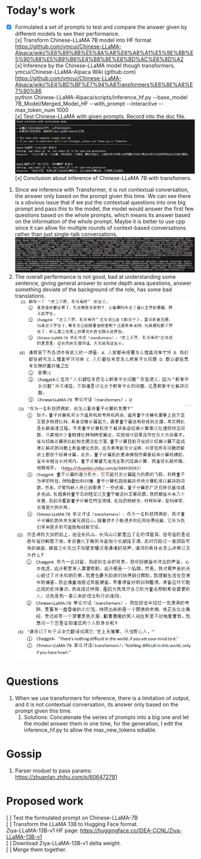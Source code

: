 # Today's work
- [x] Formulated a set of prompts to test and compare the answer given by different models to see their performance.  
[x] Transform Chinese-LLaMA 7B model into HF format   
https://github.com/ymcui/Chinese-LLaMA-Alpaca/wiki/%E6%89%8B%E5%8A%A8%E6%A8%A1%E5%9E%8B%E5%90%88%E5%B9%B6%E4%B8%8E%E8%BD%AC%E6%8D%A2  
[x] Inference by the Chinese-LLaMA model though transformers.  
ymcui/Chinese-LLaMA-Alpaca Wiki (github.com) https://github.com/ymcui/Chinese-LLaMA-Alpaca/wiki/%E4%BD%BF%E7%94%A8Transformers%E6%8E%A8%E7%90%86  
python Chinese-LLaMA-Alpaca/scripts/inference_hf.py     --base_model 7B_Model/Merged_Model_HF     --with_prompt     --interactive     --max_token_num 1000  
[x] Test Chinese-LLaMA with given prompts. Record into the doc file.  
![Test](Screenshots/2023-06-06-pic1.jpg)  
[x] Conclusion about inference of Chinese-LLaMA 7B with transfomers.
1. Since we inference with Transformer, it is not contextual conversation, the answer only based on the prompt given this time. We can see there is a obvious issue that if we put the contextual questions into one big prompt and pass this to the model, the model would answer the first few questions based on the whole prompts, which means its answer based on the information of the whole prompt.  Maybe it is better to use cpp since it can allow for multiple rounds of context-based conversations rather than just single-talk conversations.  
![RolePlay](Screenshots/2023-06-06-pic4.jpg)
2. The overall perfermance is not good, bad at understanding some sentence,  giving general answer to some depth area questions, answer something deviate of the background of the role, has some bad translations.
![Understanding](Screenshots/2023-06-06-pic5.jpg)  
![Understanding](Screenshots/2023-06-06-pic6.jpg)  
![Depth](Screenshots/2023-06-06-pic7.jpg)  
![Roleplay](Screenshots/2023-06-06-pic8.jpg)  
![Translation](Screenshots/2023-06-06-pic9.jpg)  

# Questions
1. When we use transformers for inference, there is a limitation of output, and it is not contextual conversation, its answer only based on the prompt given this time.
    1. Solutions: Concatenate the series of prompts into a big one and let the model answer them in one time, for the generation, I edit the inference_hf.py to allow the max_new_tokens ediable. 

# Gossip
1. Parser moduel to pass params: https://zhuanlan.zhihu.com/p/606472791  

# Proposed work
[ ] Test the formulated prompt on Chinese-LLaMA-7B  
[ ] Transform the LLaMA 13B to Hugging Face format.  
Ziya-LLaMA-13B-v1 HF page: https://huggingface.co/IDEA-CCNL/Ziya-LLaMA-13B-v1  
[ ] Download Ziya-LLaMA-13B-v1 delta weight.  
[ ] Merge them together.  
